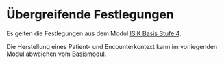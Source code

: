 # Übergreifende Festlegungen

Es gelten die Festlegungen aus dem Modul [ISiK Basis Stufe 4](https://simplifier.net/guide/isik-basis-403/Einfuehrung?version=4.0.3).

Die Herstellung eines Patient- und Encounterkontext kann im vorliegenden Modul abweichen vom [Basismodul](https://simplifier.net/guide/isik-basis-403/Einfuehrung/UebergreifendeFestlegungen/Patient-Besuch-Kontext?version=4.0.3).